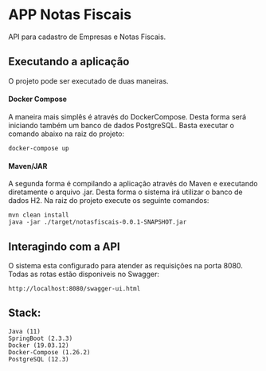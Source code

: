 # APP Notas Fiscais

API para cadastro de Empresas e Notas Fiscais.


## Executando a aplicação
O projeto pode ser executado de duas maneiras.


####  Docker Compose

A maneira mais simplês é através do DockerCompose. Desta forma será iniciando também um banco de dados PostgreSQL. Basta executar o comando abaixo na raiz do projeto:

    docker-compose up

#### Maven/JAR
A segunda forma é compilando a aplicação através do Maven e executando diretamente o arquivo .jar. Desta forma o sistema irá utilizar o banco de dados H2. Na raiz do projeto execute os seguinte comandos: 

    mvn clean install 
    java -jar ./target/notasfiscais-0.0.1-SNAPSHOT.jar

## Interagindo com a API
O sistema esta configurado para atender as requisições na porta 8080. Todas as rotas estão disponiveis no Swagger:

`http://localhost:8080/swagger-ui.html  `

## Stack:

    Java (11)
    SpringBoot (2.3.3)
    Docker (19.03.12)
    Docker-Compose (1.26.2)
	PostgreSQL (12.3)

